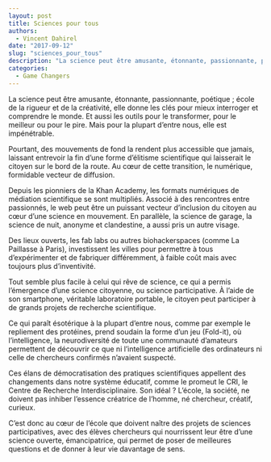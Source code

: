```yaml
---
layout: post
title: Sciences pour tous
authors: 
  - Vincent Dahirel
date: "2017-09-12"
slug: "sciences_pour_tous"
description: "La science peut être amusante, étonnante, passionnante, poétique..."
categories:
  - Game Changers
---
```


La science peut être amusante, étonnante, passionnante, poétique ; école de la rigueur et de la créativité, elle donne les clés pour mieux interroger et comprendre le monde. Et aussi les outils pour le transformer, pour le meilleur ou pour le pire. Mais pour la plupart d’entre nous, elle est impénétrable. 

Pourtant, des mouvements de fond la rendent plus accessible que jamais, laissant entrevoir la fin d’une forme d’élitisme scientifique qui laisserait le citoyen sur le bord de la route. Au cœur de cette transition, le numérique, formidable vecteur de diffusion. 

Depuis les pionniers de la Khan Academy, les formats numériques de médiation scientifique se sont multipliés. Associé à des rencontres entre passionnés, le web peut être un puissant vecteur d’inclusion du citoyen au cœur d’une science en mouvement. En parallèle, la science de garage, la science de nuit, anonyme et clandestine, a aussi pris un autre visage. 

Des lieux ouverts, les fab labs ou autres biohackerspaces (comme La Paillasse à Paris), investissent les villes pour permettre à tous d’expérimenter et de fabriquer différemment, à faible coût mais avec toujours plus d’inventivité.

Tout semble plus facile à celui qui rêve de science, ce qui a permis l’émergence d’une science citoyenne, ou science participative. À l’aide de son smartphone, véritable laboratoire portable, le citoyen peut participer à de grands projets de recherche scientifique. 

Ce qui paraît ésotérique à la plupart d’entre nous, comme par exemple le repliement des protéines, prend soudain la forme d’un jeu (Fold-it), où l’intelligence, la neurodiversité de toute une communauté d’amateurs permettent de découvrir ce que ni l’intelligence artificielle des ordinateurs ni celle de chercheurs confirmés n’avaient suspecté.

Ces élans de démocratisation des pratiques scientifiques appellent des changements dans notre système éducatif, comme le promeut le CRI, le Centre de Recherche Interdisciplinaire. Son idéal ? L’école, la société, ne doivent pas inhiber l’essence créatrice de l’homme, né chercheur, créatif, curieux. 

C’est donc au cœur de l’école que doivent naître des projets de sciences participatives, avec des élèves chercheurs qui nourrissent leur être d’une science ouverte, émancipatrice, qui permet de poser de meilleures questions et de donner à leur vie davantage de sens.
